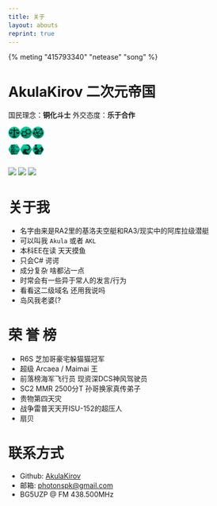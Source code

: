 ```yaml
---
title: 关于
layout: abouts
reprint: true
---
```

{% meting "415793340" "netease" "song" %}
# AkulaKirov 二次元帝国

国民理念：**铜化斗士**
外交态度：**乐于合作**

<div>
<img align="left" src="/img/about/Ethic_egalitarian.png">&nbsp;
<img align="left" src="/img/about/Ethic_materialist.png">&nbsp;
<img align="left" src="/img/about/Ethic_xenophile.png">
<br>
<br>
<img align="left" src="/img/about/Civic_idealistic_foundation.png">&nbsp;
<img align="left" src="/img/about/Civic_shared_burden.png">&nbsp;
<img align="left" src="/img/about/Civic_technocracy.png">
<br>
<br>
</div>

![](https://img.shields.io/badge/技术储备-卑如蝼蚁-brightgreen?style=for-the-badge)
![](https://img.shields.io/badge/学习能力-卑如蝼蚁-brightgreen?style=for-the-badge)
![](https://img.shields.io/badge/经济能力-卑如蝼蚁-brightgreen?style=for-the-badge)

# 关于我
* 名字由来是RA2里的基洛夫空艇和RA3/现实中的阿库拉级潜艇
* 可以叫我 `Akula` 或者 `AKL`
* 本科EE在读 天天摸鱼
* 只会C# 谔谔
* 成分复杂 啥都沾一点
* 时常会有一些异于常人的发言/行为
* 看看这二级域名 还用我说吗
* 岛风我老婆(?

# 荣 誉 榜
* R6S 芝加哥豪宅躲猫猫冠军
* 超级 Arcaea / Maimai 王
* 前落榜海军飞行员 现资深DCS神风驾驶员
* SC2 MMR 2500分T 孙哥换家真传弟子
* 贵物第四天灾
* 战争雷普天天开ISU-152的超压人
* 扇贝

# 联系方式
* Github: [AkulaKirov](https://github.com/AkulaKirov)
* 邮箱: photonspk@gmail.com
* BG5UZP @ FM 438.500MHz